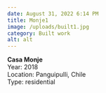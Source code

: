 ```yaml
---
date: August 31, 2022 6:14 PM
title: Monje1
image: /uploads/built1.jpg
category: Built work
alt: alt
---
```

**Casa Monje**\
Y﻿ear: 2018\
L﻿ocation: Panguipulli, Chile\
T﻿ype: residential